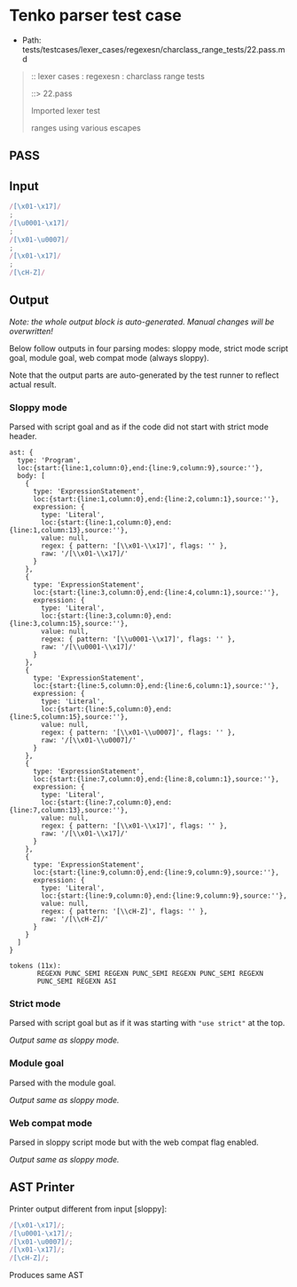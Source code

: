 # Tenko parser test case

- Path: tests/testcases/lexer_cases/regexesn/charclass_range_tests/22.pass.md

> :: lexer cases : regexesn : charclass range tests
>
> ::> 22.pass
>
> Imported lexer test
>
> ranges using various escapes

## PASS

## Input

`````js
/[\x01-\x17]/
;
/[\u0001-\x17]/
;
/[\x01-\u0007]/
;
/[\x01-\x17]/
;
/[\cH-Z]/
`````

## Output

_Note: the whole output block is auto-generated. Manual changes will be overwritten!_

Below follow outputs in four parsing modes: sloppy mode, strict mode script goal, module goal, web compat mode (always sloppy).

Note that the output parts are auto-generated by the test runner to reflect actual result.

### Sloppy mode

Parsed with script goal and as if the code did not start with strict mode header.

`````
ast: {
  type: 'Program',
  loc:{start:{line:1,column:0},end:{line:9,column:9},source:''},
  body: [
    {
      type: 'ExpressionStatement',
      loc:{start:{line:1,column:0},end:{line:2,column:1},source:''},
      expression: {
        type: 'Literal',
        loc:{start:{line:1,column:0},end:{line:1,column:13},source:''},
        value: null,
        regex: { pattern: '[\\x01-\\x17]', flags: '' },
        raw: '/[\\x01-\\x17]/'
      }
    },
    {
      type: 'ExpressionStatement',
      loc:{start:{line:3,column:0},end:{line:4,column:1},source:''},
      expression: {
        type: 'Literal',
        loc:{start:{line:3,column:0},end:{line:3,column:15},source:''},
        value: null,
        regex: { pattern: '[\\u0001-\\x17]', flags: '' },
        raw: '/[\\u0001-\\x17]/'
      }
    },
    {
      type: 'ExpressionStatement',
      loc:{start:{line:5,column:0},end:{line:6,column:1},source:''},
      expression: {
        type: 'Literal',
        loc:{start:{line:5,column:0},end:{line:5,column:15},source:''},
        value: null,
        regex: { pattern: '[\\x01-\\u0007]', flags: '' },
        raw: '/[\\x01-\\u0007]/'
      }
    },
    {
      type: 'ExpressionStatement',
      loc:{start:{line:7,column:0},end:{line:8,column:1},source:''},
      expression: {
        type: 'Literal',
        loc:{start:{line:7,column:0},end:{line:7,column:13},source:''},
        value: null,
        regex: { pattern: '[\\x01-\\x17]', flags: '' },
        raw: '/[\\x01-\\x17]/'
      }
    },
    {
      type: 'ExpressionStatement',
      loc:{start:{line:9,column:0},end:{line:9,column:9},source:''},
      expression: {
        type: 'Literal',
        loc:{start:{line:9,column:0},end:{line:9,column:9},source:''},
        value: null,
        regex: { pattern: '[\\cH-Z]', flags: '' },
        raw: '/[\\cH-Z]/'
      }
    }
  ]
}

tokens (11x):
       REGEXN PUNC_SEMI REGEXN PUNC_SEMI REGEXN PUNC_SEMI REGEXN
       PUNC_SEMI REGEXN ASI
`````

### Strict mode

Parsed with script goal but as if it was starting with `"use strict"` at the top.

_Output same as sloppy mode._

### Module goal

Parsed with the module goal.

_Output same as sloppy mode._

### Web compat mode

Parsed in sloppy script mode but with the web compat flag enabled.

_Output same as sloppy mode._

## AST Printer

Printer output different from input [sloppy]:

````js
/[\x01-\x17]/;
/[\u0001-\x17]/;
/[\x01-\u0007]/;
/[\x01-\x17]/;
/[\cH-Z]/;
````

Produces same AST
